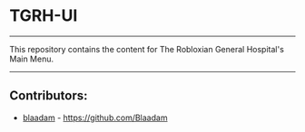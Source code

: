 # TGRH-UI
---

This repository contains the content for The Robloxian General Hospital's Main Menu.

---

## Contributors:
- [blaadam](https://www.roblox.com/users/5557366/profile) - https://github.com/Blaadam